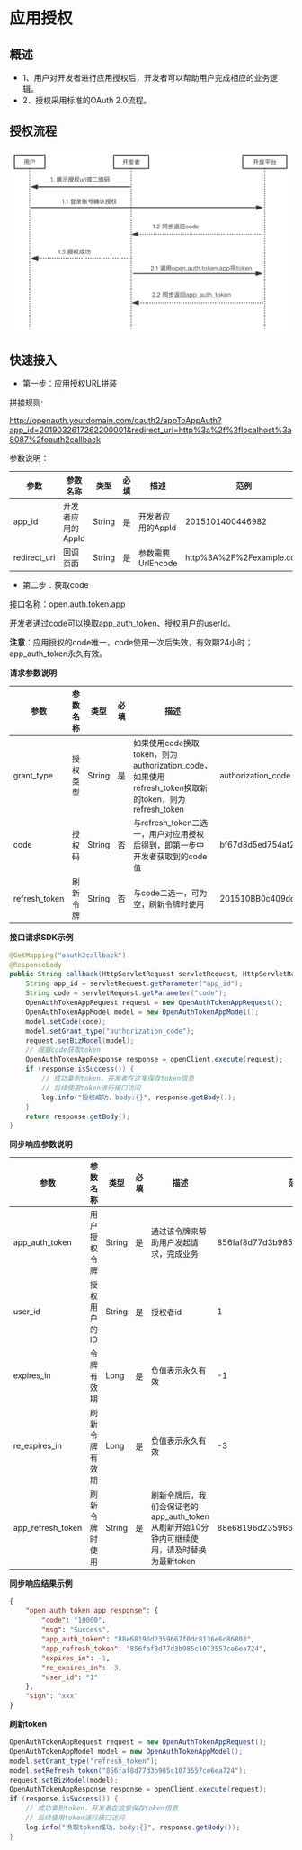 # 应用授权

## 概述

- 1、用户对开发者进行应用授权后，开发者可以帮助用户完成相应的业务逻辑。
- 2、授权采用标准的OAuth 2.0流程。

## 授权流程

![授权流程](images/10097_1.png "10097_1.png")

## 快速接入

- 第一步：应用授权URL拼装

拼接规则:

http://openauth.yourdomain.com/oauth2/appToAppAuth?app_id=2019032617262200001&redirect_uri=http%3a%2f%2flocalhost%3a8087%2foauth2callback

参数说明：

| 参数           | 参数名称        | 类型     | 必填 | 描述            | 范例                       |
|--------------|-------------|--------|----|---------------|--------------------------|
| app_id       | 开发者应用的AppId | String | 是  | 开发者应用的AppId   | 2015101400446982         |
| redirect_uri | 回调页面        | String | 是  | 参数需要UrlEncode | http%3A%2F%2Fexample.com |

- 第二步：获取code

接口名称：open.auth.token.app

开发者通过code可以换取app_auth_token、授权用户的userId。

**注意**：应用授权的code唯一，code使用一次后失效，有效期24小时； app_auth_token永久有效。

**请求参数说明**

| 参数            | 参数名称 | 类型     | 必填 | 描述                                                                              | 范例                                       |
|---------------|------|--------|----|---------------------------------------------------------------------------------|------------------------------------------|
| grant_type    | 授权类型 | String | 是  | 如果使用code换取token，则为authorization_code，如果使用refresh_token换取新的token，则为refresh_token | authorization_code                       |
| code          | 授权码  | String | 否  | 与refresh_token二选一，用户对应用授权后得到，即第一步中开发者获取到的code值                                  | bf67d8d5ed754af297f72cc482287X62         |
| refresh_token | 刷新令牌 | String | 否  | 与code二选一，可为空，刷新令牌时使用                                                            | 201510BB0c409dd5758b4d939d4008a525463X62 |

**接口请求SDK示例**

```java
@GetMapping("oauth2callback")
@ResponseBody
public String callback(HttpServletRequest servletRequest, HttpServletResponse servletResponse) {
    String app_id = servletRequest.getParameter("app_id");
    String code = servletRequest.getParameter("code");
    OpenAuthTokenAppRequest request = new OpenAuthTokenAppRequest();
    OpenAuthTokenAppModel model = new OpenAuthTokenAppModel();
    model.setCode(code);
    model.setGrant_type("authorization_code");
    request.setBizModel(model);
    // 根据code获取token
    OpenAuthTokenAppResponse response = openClient.execute(request);
    if (response.isSuccess()) {
        // 成功拿到token，开发者在这里保存token信息
        // 后续使用token进行接口访问
        log.info("授权成功，body:{}", response.getBody());
    }
    return response.getBody();
}
```

**同步响应参数说明**

| 参数                | 参数名称    | 类型     | 必填 | 描述                                                       | 范例                               |
|-------------------|---------|--------|----|----------------------------------------------------------|----------------------------------|
| app_auth_token    | 用户授权令牌  | String | 是  | 通过该令牌来帮助用户发起请求，完成业务                                      | 856faf8d77d3b985c1073557ce6ea724 |
| user_id           | 授权用户的ID | String | 是  | 授权者id                                                    | 1                                |
| expires_in        | 令牌有效期   | Long   | 是  | 负值表示永久有效                                                 | -1                               |
| re_expires_in     | 刷新令牌有效期 | Long   | 是  | 负值表示永久有效                                                 | -3                               |
| app_refresh_token | 刷新令牌时使用 | String | 是  | 刷新令牌后，我们会保证老的app_auth_token从刷新开始10分钟内可继续使用，请及时替换为最新token | 88e68196d2359667f0dc8136e6c86803 |


**同步响应结果示例**

```json
{
    "open_auth_token_app_response": {
        "code": "10000",
        "msg": "Success",
        "app_auth_token": "88e68196d2359667f0dc8136e6c86803",
        "app_refresh_token": "856faf8d77d3b985c1073557ce6ea724",
        "expires_in": -1,
        "re_expires_in": -3,
        "user_id": "1"
    },
    "sign": "xxx"
}
```

**刷新token**

```java
OpenAuthTokenAppRequest request = new OpenAuthTokenAppRequest();
OpenAuthTokenAppModel model = new OpenAuthTokenAppModel();
model.setGrant_type("refresh_token");
model.setRefresh_token("856faf8d77d3b985c1073557ce6ea724");
request.setBizModel(model);
OpenAuthTokenAppResponse response = openClient.execute(request);
if (response.isSuccess()) {
    // 成功拿到token，开发者在这里保存token信息
    // 后续使用token进行接口访问
    log.info("换取token成功，body:{}", response.getBody());
}
```